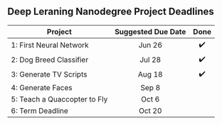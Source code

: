 ## Deep Leraning Nanodegree Project Deadlines
| Project                      | Suggested Due Date | Done              |
| ---------------------------- |:------------------:|:-----------------:|
| 1: First Neural Network      | Jun 26             |:heavy_check_mark: |
| 2: Dog Breed Classifier      | Jul 28             |:heavy_check_mark: |
| 3: Generate TV Scripts       | Aug 18             |:heavy_check_mark: |
| 4: Generate Faces            | Sep 8              |                   |
| 5: Teach a Quaccopter to Fly | Oct 6              |                   |
| 6: Term Deadline             | Oct 20             |                   |
